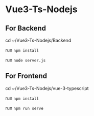# Vue3-Ts-Nodejs

## For Backend
cd ~/Vue3-Ts-Nodejs/Backend

run ``npm install``

run ``node server.js``

## For Frontend
cd ~/Vue3-Ts-Nodejs/vue-3-typescript

run ``npm install``

run ``npm run serve``
